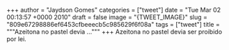 
+++
author = "Jaydson Gomes"
categories = ["tweet"]
date = "Tue Mar 02 00:13:57 +0000 2010"
draft = false
image = "{TWEET_IMAGE}"
slug = "809e67298886ef6453cfbeeecb5c985629f6f08a"
tags = ["tweet"]
title = """Azeitona no pastel devia ..."""
+++
Azeitona no pastel devia ser proibido por lei.
